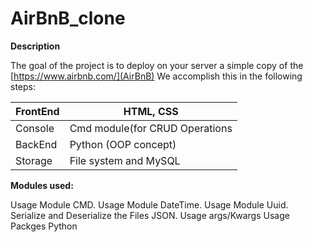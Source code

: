# AirBnB_clone

**Description**

The goal of the project is to deploy on your server a simple copy of the [https://www.airbnb.com/](AirBnB)
We accomplish this in the following steps:

| FrontEnd | HTML, CSS | 
|----------|-----------|
| Console | Cmd module(for CRUD Operations |  
| BackEnd | Python (OOP concept) |
| Storage | File system and MySQL |

**Modules used:**

Usage Module CMD.
Usage Module DateTime.
Usage Module Uuid.
Serialize and Deserialize the Files JSON.
Usage args/Kwargs
Usage Packges Python
